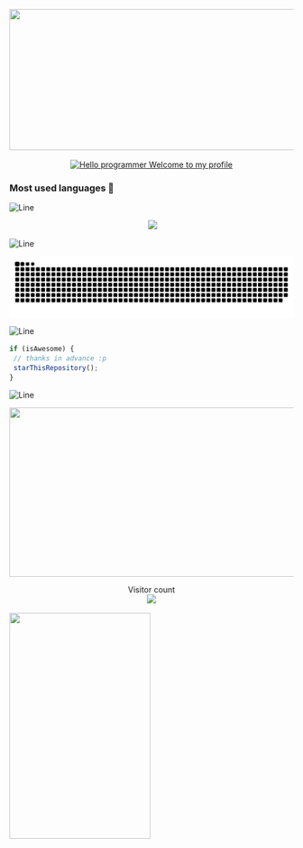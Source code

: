 <!-- <br> -->
<p align="center">
 
 <div  id="header" align="center">
  <img width =600 height= 250 src="https://media.giphy.com/media/fV0oSDsZ4UgdW/giphy.gif" width="100"/>

  [![Hello programmer Welcome to my profile](https://img.shields.io/badge/Hello,Programmer!-Welcome-orange.svg?style=flat&logo=github)](https://github.com/anonymousEROS)
</div>


 <!-- </p>
<h3 align="center"></h3>
<br>







<h1> About Me 🎩</h1>

- I am currently a Computer Science student @ Seattle University, eager to explore the vast realm of possibilities within the field 
- I am passionate about the fields of AI, ML, Web Development, Ethical Hacking, as well as film making, graphic design, and creating 2D/3D animations
- Don't hesitate to show your support by starring this repository and spreading the word:)

<h3 align="left">Connect with me:</h3>
<p align="left">

<a href="https://leetcode.com/blkcap2u/" target="blank"><img align="center" src="https://raw.githubusercontent.com/rahuldkjain/github-profile-readme-generator/master/src/images/icons/Social/leet-code.svg" alt="yadav621gzp/" height="30" width="40" /></a>
</p>

<h3 align="left">Languages and Tools:</h3>
<p align="left">  <a href="https://www.w3schools.com/cpp/" target="_blank" rel="noreferrer"> <img src="https://raw.githubusercontent.com/devicons/devicon/master/icons/cplusplus/cplusplus-original.svg" alt="cplusplus" width="40" height="40"/> </a> <a href="https://www.w3schools.com/css/" target="_blank" rel="noreferrer"> <img src="https://raw.githubusercontent.com/devicons/devicon/master/icons/css3/css3-original-wordmark.svg" alt="css3" width="40" height="40"/> </a> <a href="https://www.w3.org/html/" target="_blank" rel="noreferrer"> <img src="https://media.giphy.com/media/l3vRfNA1p0rvhMSvS/giphy.gif" alt="html5" width="40" height="40"/> </a> <a href="https://www.java.com" target="_blank" rel="noreferrer"> <img src="https://raw.githubusercontent.com/devicons/devicon/master/icons/java/java-original.svg" alt="java" width="40" height="40"/> </a> <a href="https://www.linux.org/" target="_blank" rel="noreferrer"> <img src="https://raw.githubusercontent.com/devicons/devicon/master/icons/linux/linux-original.svg" alt="linux" width="40" height="40"/> </a> <a href="https://www.python.org" target="_blank" rel="noreferrer"> <img src="https://media.giphy.com/media/KAq5w47R9rmTuvWOWa/giphy.gif" alt="python" width="40" height="40"/> </a> 
<a href="" target="_blank" rel="noreferrer"> 
<img src = "https://media.giphy.com/media/SvFocn0wNMx0iv2rYz/giphy.gif" alt="javascript" width="40" height="40"/></a>
<a href="" target="_blank" rel="noreferrer"> 
<img src = "https://media.giphy.com/media/vISmwpBJUNYzukTnVx/giphy.gif" alt="MySQL" width="40" height="40"/></a>
<a href="" target="_blank" rel="noreferrer"> 
<img src = "https://media.giphy.com/media/tAjb5pyCEBhEb8jWxC/giphy.gif" alt="MongoDB" width="40" height="40"/></a></p>


<br>

</p> -->

### Most used languages 🎨
![Line](https://user-images.githubusercontent.com/85225156/171937799-8fc9e255-9889-4642-9c92-6df85fb86e82.gif)

<p align="center">&nbsp;<img width="500" src= "https://github-readme-stats.vercel.app/api/top-langs/?username=anonymousEROS&layout=compact&hide=html&theme=dracula&hide_border=true"><br>
<a href="https://github.com/ryo-ma/github-profile-trophy" target="_blank">
  
   
</a>
</p>


<!--### GitHub Stats 📈
![Line](https://user-images.githubusercontent.com/85225156/171937799-8fc9e255-9889-4642-9c92-6df85fb86e82.gif)

<p align="center">&nbsp;
   <a href="https://github.com/anuraghazra/github-readme-stats" target="_blank" align="center"><img width="500" src="https://github-readme-stats.vercel.app/api?username=anonymousEROS&show_icons=true&hide_border=true&show_owner=true&title_color=ff6e96&theme=radical&custom_title=プログラミング統計!"/></a> <br><br>
<img align="center" width="500" src="https://github-readme-streak-stats.herokuapp.com/?user=anonymousEROS&theme=radical&custom_title=streak-stats&hide_border=true&layout=compact" /><br><br> 
  <img align="center" src="https://github-profile-summary-cards.vercel.app/api/cards/profile-details?username=anonymousEROS&theme=dracula" /> 
 
 [![anonymousEROS LeetCode stats](https://leetcode-stats-six.vercel.app/?username=blkcap2u&theme=dark)](https://github.com/KnlnKS/leetcode-stats)  -->

 ![Line](https://user-images.githubusercontent.com/85225156/171937799-8fc9e255-9889-4642-9c92-6df85fb86e82.gif)
 
<img align="center" src="https://raw.githubusercontent.com/Platane/snk/output/github-contribution-grid-snake.svg">

 ![Line](https://user-images.githubusercontent.com/85225156/171937799-8fc9e255-9889-4642-9c92-6df85fb86e82.gif)

 ```javascript
if (isAwesome) {
  // thanks in advance :p
  starThisRepository();
}
```

 
 ![Line](https://user-images.githubusercontent.com/85225156/171937799-8fc9e255-9889-4642-9c92-6df85fb86e82.gif)
<div align="center">
  <img align="center" width =550 height= 300 src="images/blkkapCard.gif"/>
 
 
  Visitor count<br>
  <img src="https://profile-counter.glitch.me/anonymousEROS/count.svg" />

</div>


<img align="left" width="250" height="400" src="images/Anime.gif"  />
